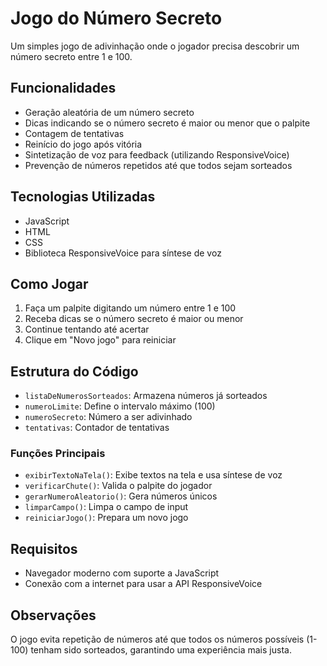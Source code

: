# Jogo do Número Secreto

Um simples jogo de adivinhação onde o jogador precisa descobrir um número secreto entre 1 e 100.

## Funcionalidades

- Geração aleatória de um número secreto
- Dicas indicando se o número secreto é maior ou menor que o palpite
- Contagem de tentativas
- Reinício do jogo após vitória
- Sintetização de voz para feedback (utilizando ResponsiveVoice)
- Prevenção de números repetidos até que todos sejam sorteados

## Tecnologias Utilizadas

- JavaScript
- HTML 
- CSS 
- Biblioteca ResponsiveVoice para síntese de voz

## Como Jogar

1. Faça um palpite digitando um número entre 1 e 100
2. Receba dicas se o número secreto é maior ou menor
3. Continue tentando até acertar
4. Clique em "Novo jogo" para reiniciar

## Estrutura do Código

- `listaDeNumerosSorteados`: Armazena números já sorteados
- `numeroLimite`: Define o intervalo máximo (100)
- `numeroSecreto`: Número a ser adivinhado
- `tentativas`: Contador de tentativas

### Funções Principais

- `exibirTextoNaTela()`: Exibe textos na tela e usa síntese de voz
- `verificarChute()`: Valida o palpite do jogador
- `gerarNumeroAleatorio()`: Gera números únicos
- `limparCampo()`: Limpa o campo de input
- `reiniciarJogo()`: Prepara um novo jogo

## Requisitos

- Navegador moderno com suporte a JavaScript
- Conexão com a internet para usar a API ResponsiveVoice

## Observações

O jogo evita repetição de números até que todos os números possíveis (1-100) tenham sido sorteados, garantindo uma experiência mais justa.
